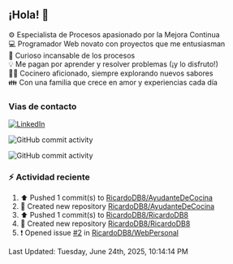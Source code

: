 ## ¡Hola! 👋

:gear: Especialista de Procesos apasionado por la Mejora Continua  
:computer: Programador Web novato con proyectos que me entusiasman  
:mag_right: Curioso incansable de los procesos  
:bulb: Me pagan por aprender y resolver problemas (¡y lo disfruto!)  
:man_cook: Cocinero aficionado, siempre explorando nuevos sabores  
:family: Con una familia que crece en amor y experiencias cada día

### Vias de contacto

[![LinkedIn](https://img.shields.io/badge/Linkedin-Up-blue?logo=linkedin)](https://www.linkedin.com/in/ricardo-diego-bertarini-92a65b188/)


![GitHub commit activity](https://img.shields.io/github/commit-activity/m/RicardoDB8/RicardoDB8)

![GitHub commit activity](https://img.shields.io/github/commit-activity/y/RicardoDB8/AyudanteDeCocina)

### :zap: Actividad reciente
<!--RECENT_ACTIVITY:start-->
1. ⬆️ Pushed 1 commit(s) to [RicardoDB8/AyudanteDeCocina](https://github.com/RicardoDB8/AyudanteDeCocina)<br>
2. 📔 Created new repository [RicardoDB8/AyudanteDeCocina](https://github.com/RicardoDB8/AyudanteDeCocina)<br>
3. ⬆️ Pushed 1 commit(s) to [RicardoDB8/RicardoDB8](https://github.com/RicardoDB8/RicardoDB8)<br>
4. 📔 Created new repository [RicardoDB8/RicardoDB8](https://github.com/RicardoDB8/RicardoDB8)<br>
5. ❗️ Opened issue [#2](https://github.com/RicardoDB8/WebPersonal/issues/2) in [RicardoDB8/WebPersonal](https://github.com/RicardoDB8/WebPersonal)<br>
<!--RECENT_ACTIVITY:end-->
<!--RECENT_ACTIVITY:last_update-->
Last Updated: Tuesday, June 24th, 2025, 10:14:14 PM
<!--RECENT_ACTIVITY:last_update_end-->
